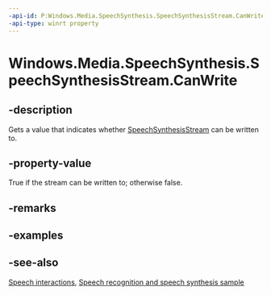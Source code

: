 ```yaml
---
-api-id: P:Windows.Media.SpeechSynthesis.SpeechSynthesisStream.CanWrite
-api-type: winrt property
---
```


<!-- Property syntax
public bool CanWrite { get; }
-->

# Windows.Media.SpeechSynthesis.SpeechSynthesisStream.CanWrite

## -description
Gets a value that indicates whether [SpeechSynthesisStream](speechsynthesisstream.md) can be written to.

## -property-value
True if the stream can be written to; otherwise false.

## -remarks

## -examples

## -see-also
[Speech interactions](https://docs.microsoft.com/windows/uwp/design/input/speech-interactions), [Speech recognition and speech synthesis sample](http://go.microsoft.com/fwlink/p/?LinkID=619897)
